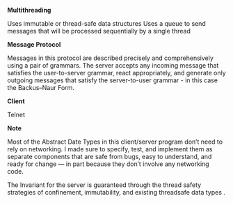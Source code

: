 **Multithreading**

Uses immutable or thread-safe data structures
Uses a queue to send messages that will be processed sequentially by a single thread


**Message Protocol**

Messages in this protocol are described precisely and comprehensively using a pair of grammars. 
The server accepts any incoming message that satisfies the user-to-server grammar, react appropriately, 
and generate only outgoing messages that satisfy the server-to-user grammar - in this case
the Backus–Naur Form.

**Client**

Telnet

**Note**

Most of the Abstract Date Types in this client/server program don’t need to rely on networking. 
I made sure to specify, test, and implement them as separate components that are safe from bugs, 
easy to understand, and ready for change — in part because they don’t involve any networking code.

The Invariant for the server is guaranteed through the thread safety strategies of confinement, 
immutability, and existing threadsafe data types .